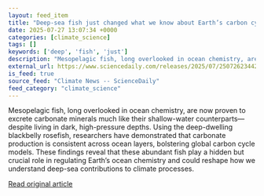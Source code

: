 ```yaml
---
layout: feed_item
title: "Deep-sea fish just changed what we know about Earth’s carbon cycle"
date: 2025-07-27 13:07:34 +0000
categories: [climate_science]
tags: []
keywords: ['deep', 'fish', 'just']
description: "Mesopelagic fish, long overlooked in ocean chemistry, are now proven to excrete carbonate minerals much like their shallow-water counterparts—despite living ..."
external_url: https://www.sciencedaily.com/releases/2025/07/250726234426.htm
is_feed: true
source_feed: "Climate News -- ScienceDaily"
feed_category: "climate_science"
---
```


Mesopelagic fish, long overlooked in ocean chemistry, are now proven to excrete carbonate minerals much like their shallow-water counterparts—despite living in dark, high-pressure depths. Using the deep-dwelling blackbelly rosefish, researchers have demonstrated that carbonate production is consistent across ocean layers, bolstering global carbon cycle models. These findings reveal that these abundant fish play a hidden but crucial role in regulating Earth’s ocean chemistry and could reshape how we understand deep-sea contributions to climate processes.

[Read original article](https://www.sciencedaily.com/releases/2025/07/250726234426.htm)
